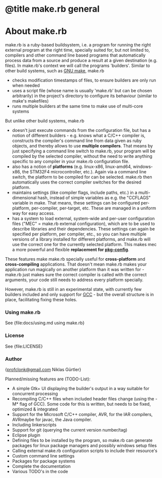 # @title make.rb general
# About make.rb

make.rb is a ruby-based buildsystem, i.e. a program for running the right external program at the right time,
specially suited for, but not limited to, compilers and other command line based programs that automatically process
data from a source and produce a result at a given destination (e.g. files). In make.rb's context we will call
the programs 'builders'. Similar to other build systems, such as [GNU make](http://www.gnu.org/software/make/),
make.rb

* checks modification timestamps of files, to ensure builders are only run when needed
* uses a script file (whose name is usually 'make.rb' but can be chosen arbitrarily) in the project's directory
to configure its behaviour (similar to make's makefiles)
* runs multiple builders at the same time to make use of multi-core systems

But unlike other build systems, make.rb

* doesn't just execute commands from the configuration file, but has a notion of different builders - e.g. knows
what a C/C++ compiler is, constructs the compiler's command line from data given as ruby objects, and thereby allows
to use **multiple compilers**. That means by just specifying a command line switch to make.rb, your program will be
compiled by the selected compiler, without the need to write anything specific to any compiler in your make.rb configuration file.
* also has a notion of **platforms** (e.g. linux-x86, linux-amd64, windows-x86, the STM32F4 microcontroller, etc.).
Again via a command line switch, the platform to be compiled for can be selected. make.rb then automatically uses
the correct compiler switches for the desired platform.
* maintains settings (like compiler flags, include paths, etc.) in a multi-dimensional hash, instead of simple variables
as e.g. the "CCFLAGS" variable in make. That means, these settings can be configured per-platform, per-compiler,
per-target, etc. These are managed in a uniform way for easy access.
* has a system to load external, system-wide and per-user configuration files ("MEC" = make.rb external
configuration), which are to be used to describe libraries and their dependencies. These settings can again be
specified per platform, per compiler, etc., so you can have multiple versions of a library installed for different
platforms, and make.rb will use the correct one for the currently selected platform. This makes mec a more powerful
and flexible **replacement for [pkg-config](http://www.freedesktop.org/wiki/Software/pkg-config)**.


These features make make.rb specially useful for **cross-platform** and **cross-compiling** applications.
That doesn't mean make.rb makes your application run magically on another platform than it was written for - make.rb
just makes sure the correct compiler is called with the correct arguments, your code still needs to address every
platform specially.

However, make.rb is still in an experimental state, with currently few builders included and only support
for [GCC](http://gcc.gnu.org) - but the overall structure is in place, facilitating fixing these holes.

### Using make.rb
See {file:docs/using.md using make.rb}

### License
See {file:LICENSE}

### Author
{profclonk@gmail.com Niklas Gürtler}

Planned/missing features are (TODO-List):

* A simple Gtk+ UI displaying the builder's output in a way suitable for concurrent processing
* Recompiling C/C++ files when included header files change (using the -M* flag of GCC). Some code for this is
written, but needs to be fixed, optimized & integrated
* Support for the Microsoft C/C++ compiler, AVR, for the IAR compilers, AVRmaybe for javac, the Java compiler.
* Including linkerscripts
* Support for git (querying the current version number/tag)
* Eclipse plugin
* Defining files to be installed by the program, so make.rb can generate packages for linux package managers and
possibly windows setup files
* Calling external make.rb configuration scripts to include their resource's
* Custom command line settings
* Packages for package systems
* Complete the documentation
* Various TODO's in the code
